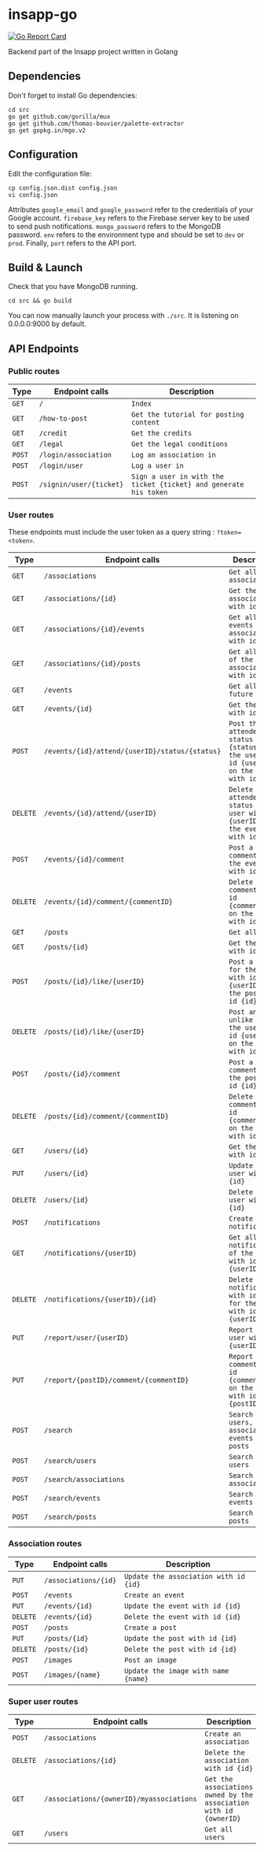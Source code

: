 # insapp-go
[![Go Report Card](https://goreportcard.com/badge/github.com/thomas-bouvier/insapp-go)](https://goreportcard.com/report/thomas-bouvier/insapp-go)

Backend part of the Insapp project written in Golang

## Dependencies

Don't forget to install Go dependencies:

```
cd src
go get github.com/gorilla/mux
go get github.com/thomas-bouvier/palette-extractor
go get gopkg.in/mgo.v2
```

## Configuration

Edit the configuration file:

```
cp config.json.dist config.json
vi config.json
```

Attributes `google_email` and `google_password` refer to the credentials of your Google account. `firebase_key` refers to the Firebase server key to be used to send push notifications. `mongo_password` refers to the MongoDB password. `env` refers to the environment type and should be set to `dev` or `prod`. Finally, `port` refers to the API port.

## Build & Launch

Check that you have MongoDB running.

```
cd src && go build
```

You can now manually launch your process with `./src`. It is listening on 0.0.0.0:9000 by default.


## API Endpoints

### Public routes

| Type      | Endpoint calls                                    | Description
|-----------|---------------------------------------------------|--------------------------------------
| `GET`     | `/`                                               | `Index`
| `GET`     | `/how-to-post`                                    | `Get the tutorial for posting content`
| `GET`     | `/credit`                                         | `Get the credits`
| `GET`     | `/legal`                                          | `Get the legal conditions`
| `POST`    | `/login/association`                              | `Log an association in`
| `POST`    | `/login/user`                                     | `Log a user in`
| `POST`    | `/signin/user/{ticket}`                           | `Sign a user in with the ticket {ticket} and generate his token`

### User routes

These endpoints must include the user token as a query string : `?token=<token>`.

| Type      | Endpoint calls                                    | Description
|-----------|---------------------------------------------------|--------------------------------------
| `GET`     | `/associations`                                   | `Get all associations`
| `GET`     | `/associations/{id}`                              | `Get the association with id {id}`
| `GET`     | `/associations/{id}/events`                       | `Get all events of the association with id {id}`
| `GET`     | `/associations/{id}/posts`                        | `Get all posts of the association with id {id}`
| `GET`     | `/events`                                         | `Get all future events`
| `GET`     | `/events/{id}`                                    | `Get the event with id {id}`
| `POST`    | `/events/{id}/attend/{userID}/status/{status}`    | `Post the attendee status {status} for the user with id {userID} on the event with id {id}`
| `DELETE`  | `/events/{id}/attend/{userID}`                    | `Delete the attendee status of the user with id {userID} on the event with id {id}`
| `POST`    | `/events/{id}/comment`                            | `Post a comment on the event with id {id}`
| `DELETE`  | `/events/{id}/comment/{commentID}`                | `Delete the comment with id {commentID} on the event with id {id}`
| `GET`     | `/posts`                                          | `Get all posts`
| `GET`     | `/posts/{id}`                                     | `Get the post with id {id}`
| `POST`    | `/posts/{id}/like/{userID}`                       | `Post a like for the user with id {userID} on the post with id {id}`
| `DELETE`  | `/posts/{id}/like/{userID}`                       | `Post an unlike for the user with id {userID} on the post with id {id}`
| `POST`    | `/posts/{id}/comment`                             | `Post a comment on the post with id {id}`
| `DELETE`  | `/posts/{id}/comment/{commentID}`                 | `Delete the comment with id {commentID} on the post with id {id}`
| `GET`     | `/users/{id}`                                     | `Get the user with id {id}`
| `PUT`     | `/users/{id}`                                     | `Update the user with id {id}`
| `DELETE`  | `/users/{id}`                                     | `Delete the user with id {id}`
| `POST`    | `/notifications`                                  | `Create a notification`
| `GET`     | `/notifications/{userID}`                         | `Get all notifications of the user with id {userID}`
| `DELETE`  | `/notifications/{userID}/{id}`                    | `Delete the notification with id {id} for the user with id {userID}`
| `PUT`     | `/report/user/{userID}`                           | `Report the user with id {userID}`
| `PUT`     | `/report/{postID}/comment/{commentID}`            | `Report the comment with id {commentID} on the post with id {postID}`
| `POST`    | `/search`                                         | `Search for users, associations, events and posts`
| `POST`    | `/search/users`                                   | `Search for users`
| `POST`    | `/search/associations`                            | `Search for associations`
| `POST`    | `/search/events`                                  | `Search for events`
| `POST`    | `/search/posts`                                   | `Search for posts`

### Association routes

| Type      | Endpoint calls                                    | Description
|-----------|---------------------------------------------------|--------------------------------------
| `PUT`     | `/associations/{id}`                              | `Update the association with id {id}`
| `POST`    | `/events`                                         | `Create an event`
| `PUT`     | `/events/{id}`                                    | `Update the event with id {id}`
| `DELETE`  | `/events/{id}`                                    | `Delete the event with id {id}`
| `POST`    | `/posts`                                          | `Create a post`
| `PUT`     | `/posts/{id}`                                     | `Update the post with id {id}`
| `DELETE`  | `/posts/{id}`                                     | `Delete the post with id {id}`
| `POST`    | `/images`                                         | `Post an image`
| `POST`    | `/images/{name}`                                  | `Update the image with name {name}`

### Super user routes

| Type      | Endpoint calls                                    | Description
|-----------|---------------------------------------------------|--------------------------------------
| `POST`    | `/associations`                                   | `Create an association`
| `DELETE`  | `/associations/{id}`                              | `Delete the association with id {id}`
| `GET`     | `/associations/{ownerID}/myassociations`          | `Get the associations owned by the association with id {ownerID}`
| `GET`     | `/users`                                          | `Get all users`